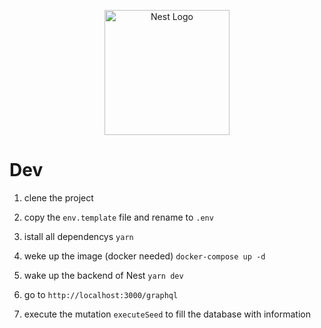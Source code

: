 <p align="center">
  <a href="http://nestjs.com/" target="blank"><img src="https://nestjs.com/img/logo-small.svg" width="200" alt="Nest Logo" /></a>
</p>


# Dev

1.  clene the project

2.  copy the ```env.template``` file and rename to ```.env```

3.  istall all dependencys ```yarn```

4. weke up the image (docker needed) ```docker-compose up -d```

5. wake up the backend of Nest ```yarn dev```

6. go to  ```http://localhost:3000/graphql```

7. execute the mutation  ```executeSeed``` to fill the database with information
